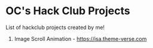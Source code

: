 # OC's Hack Club Projects
List of hackclub projects created by me!

1. Image Scroll Animation - https://isa.theme-verse.com

